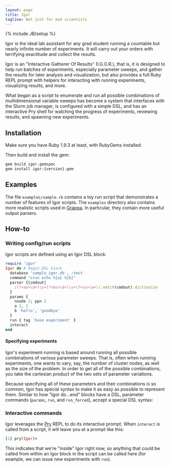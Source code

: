 ```yaml
---
layout: page
title: Igor
tagline: Not just for mad scientists
---
```

{% include JB/setup %}

Igor is the ideal lab assistant for any grad student running a countable but nearly infinite number of experiments. It will carry out your orders with terrifying exactitude and collect the results.

Igor is an "Interactive Gatherer Of Results" (I.G.O.R.), that is, it is designed to help run batches of experiments, especially parameter sweeps, and gather the results for later analysis and visualization, but also provides a full Ruby REPL prompt with helpers for interacting with running experiments, visualizing results, and more.

What began as a script to enumerate and run all possible combinations of multidimensional variable sweeps has become a system that interfaces with the Slurm job manager, is configured with a simple DSL, and has an interactive Pry shell for watching the progress of experiments, reviewing results, and spawning new experiments.

## Installation
Make sure you have Ruby 1.9.3 at least, with RubyGems installed.

Then build and install the gem:

```bash
gem build igor.gemspec
gem install igor-{version}.gem
```

## Examples
The file `examples/sample.rb` contains a toy run script that demonstrates a number of features of Igor scripts. The `examples` directory also contains more realistic scripts used in [Grappa](http://sampa.cs.washington.edu/grappa). In particular, they contain more useful output parsers.

## How-to
### Writing config/run scripts
Igor scripts are defined using an Igor DSL block:

```ruby
require 'igor'
Igor do # begin DSL block
  database 'sample_igor.db', :test
  command "srun echo %{a} %{b}"
  parser {|cmdout|
    /(?<ao>\d+)\s+(?<bo>\d+)\s+(?<co>\w+)/.match(cmdout).dictionize
  }
  params {
    nnode 2; ppn 2
    a 1, 2
    b 'hello', 'goodbye'
  }
  run { tag 'base experiment' }
  interact
end
```

#### Specifying experiments
Igor's experiment-running is based around running all possible combinations of various parameter sweeps. That is, often when running experiments, one wants to vary, say, the number of cluster nodes, as well as the size of the problem. In order to get all of the possible combinations, you take the cartesian product of the two sets of parameter variations.

Because specifying all of these parameters and their combinations is so common, Igor has special syntax to make it as easy as possible to represent them. Similar to how "Igor do...end" blocks have a DSL, parameter commands (`params`, `run`, and `run_forced`), accept a special DSL syntax:

### Interactive commands
Igor leverages the [Pry](http://pryrepl.org/) REPL to do its interactive prompt. When `interact` is called from a script, it will leave you at a prompt like this:

```ruby
[1] pry(Igor)> 
```

This indicates that we're "inside" Igor right now, so anything that could be called from within an Igor block in the script can be called here (for example, we can issue new experiments with `run`).
